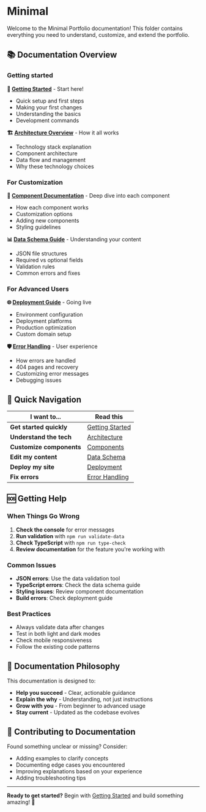 # Minimal

Welcome to the Minimal Portfolio documentation! This folder contains everything you need to understand, customize, and extend the portfolio.

## 📚 Documentation Overview

### Getting started

**🚀 [Getting Started](./docs/GETTING_STARTED.md)** - Start here!

- Quick setup and first steps
- Making your first changes
- Understanding the basics
- Development commands

**🏗️ [Architecture Overview](./docs/ARCHITECTURE.md)** - How it all works

- Technology stack explanation
- Component architecture
- Data flow and management
- Why these technology choices

### For Customization

**🧩 [Component Documentation](./docs/COMPONENTS.md)** - Deep dive into each component

- How each component works
- Customization options
- Adding new components
- Styling guidelines

**📊 [Data Schema Guide](./docs/DATA_SCHEMA.md)** - Understanding your content

- JSON file structures
- Required vs optional fields
- Validation rules
- Common errors and fixes

### For Advanced Users

**🌐 [Deployment Guide](./docs/ENVIRONMENT_SETUP.md)** - Going live

- Environment configuration
- Deployment platforms
- Production optimization
- Custom domain setup

**🛡️ [Error Handling](./docs/ERROR_HANDLING.md)** - User experience

- How errors are handled
- 404 pages and recovery
- Customizing error messages
- Debugging issues

## 🎯 Quick Navigation

| I want to...             | Read this                                    |
| ------------------------ | -------------------------------------------- |
| **Get started quickly**  | [Getting Started](./docs/GETTING_STARTED.md) |
| **Understand the tech**  | [Architecture](./docs/ARCHITECTURE.md)       |
| **Customize components** | [Components](./docs/COMPONENTS.md)           |
| **Edit my content**      | [Data Schema](./docs/DATA_SCHEMA.md)         |
| **Deploy my site**       | [Deployment](./docs/ENVIRONMENT_SETUP.md)    |
| **Fix errors**           | [Error Handling](./docs/ERROR_HANDLING.md)   |

## 🆘 Getting Help

### When Things Go Wrong

1. **Check the console** for error messages
2. **Run validation** with `npm run validate-data`
3. **Check TypeScript** with `npm run type-check`
4. **Review documentation** for the feature you're working with

### Common Issues

- **JSON errors**: Use the data validation tool
- **TypeScript errors**: Check the data schema guide
- **Styling issues**: Review component documentation
- **Build errors**: Check deployment guide

### Best Practices

- Always validate data after changes
- Test in both light and dark modes
- Check mobile responsiveness
- Follow the existing code patterns

## 📖 Documentation Philosophy

This documentation is designed to:

- **Help you succeed** - Clear, actionable guidance
- **Explain the why** - Understanding, not just instructions
- **Grow with you** - From beginner to advanced usage
- **Stay current** - Updated as the codebase evolves

## 🔄 Contributing to Documentation

Found something unclear or missing? Consider:

- Adding examples to clarify concepts
- Documenting edge cases you encountered
- Improving explanations based on your experience
- Adding troubleshooting tips

---

**Ready to get started?** Begin with [Getting Started](./docs/GETTING_STARTED.md) and build something amazing! 🚀
